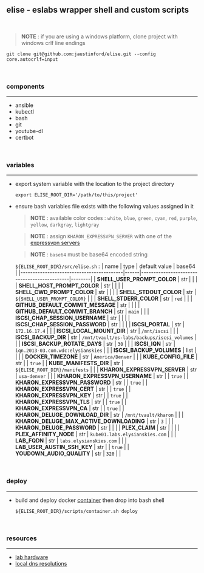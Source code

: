 ## elise - eslabs wrapper shell and custom scripts
<br />

> **NOTE** : if you are using a windows platform, clone project with windows crlf line endings
```
git clone git@github.com:jaustinford/elise.git --config core.autocrlf=input
```

<br />

### components
---

- ansible
- kubectl
- bash
- git
- youtube-dl
- certbot

<br />

### variables
---

- export system variable with the location to the project directory
    ```
    export ELISE_ROOT_DIR='/path/to/this/project'
    ```

- ensure bash variables file exists with the following values assigned in it
    > **NOTE** : available color codes : `white`, `blue`, `green`, `cyan`, `red`, `purple`, `yellow`, `darkgray`, `lightgray`

    > **NOTE** : assign `KHARON_EXPRESSVPN_SERVER` with one of the [expressvpn servers](https://github.com/jaustinford/elise/blob/main/files/expressvpn_servers.txt)

    > **NOTE** : `base64` must be base64 encoded string

    `${ELISE_ROOT_DIR}/src/elise.sh` :
    | name                                     | type | default value                               | base64 |
    |------------------------------------------|------|---------------------------------------------|--------|
    | **SHELL_USER_PROMPT_COLOR**              | str  |                                             |        |
    | **SHELL_HOST_PROMPT_COLOR**              | str  |                                             |        |
    | **SHELL_CWD_PROMPT_COLOR**               | str  |                                             |        |
    | **SHELL_STDOUT_COLOR**                   | str  | `${SHELL_USER_PROMPT_COLOR}`                |        |
    | **SHELL_STDERR_COLOR**                   | str  | `red`                                       |        |
    | **GITHUB_DEFAULT_COMMIT_MESSAGE**        | str  |                                             |        |
    | **GITHUB_DEFAULT_COMMIT_BRANCH**         | str  | `main`                                      |        |
    | **ISCSI_CHAP_SESSION_USERNAME**          | str  |                                             |        |
    | **ISCSI_CHAP_SESSION_PASSWORD**          | str  |                                             |        |
    | **ISCSI_PORTAL**                         | str  | `172.16.17.4`                               |        |
    | **ISCSI_LOCAL_MOUNT_DIR**                | str  | `/mnt/iscsi`                                |        |
    | **ISCSI_BACKUP_DIR**                     | str  | `/mnt/tvault/es-labs/backups/iscsi_volumes` |        |
    | **ISCSI_BACKUP_ROTATE_DAYS**             | str  | `30`                                        |        |
    | **ISCSI_IQN**                            | str  | `iqn.2013-03.com.wdc:elysianskies`          |        |
    | **ISCSI_BACKUP_VOLUMES**                 | list |                                             |        |
    | **DOCKER_TIMEZONE**                      | str  | `America/Denver`                            |        |
    | **KUBE_CONFIG_FILE**                     | str  |                                             | `true` |
    | **KUBE_MANIFESTS_DIR**                   | str  | `${ELISE_ROOT_DIR}/manifests`               |        |
    | **KHARON_EXPRESSVPN_SERVER**             | str  | `usa-denver`                                |        |
    | **KHARON_EXPRESSVPN_USERNAME**           | str  |                                             | `true` |
    | **KHARON_EXPRESSVPN_PASSWORD**           | str  |                                             | `true` |
    | **KHARON_EXPRESSVPN_CERT**               | str  |                                             | `true` |
    | **KHARON_EXPRESSVPN_KEY**                | str  |                                             | `true` |
    | **KHARON_EXPRESSVPN_TLS**                | str  |                                             | `true` |
    | **KHARON_EXPRESSVPN_CA**                 | str  |                                             | `true` |
    | **KHARON_DELUGE_DOWNLOAD_DIR**           | str  | `/mnt/tvault/kharon`                        |        |
    | **KHARON_DELUGE_MAX_ACTIVE_DOWNLOADING** | str  | `3`                                         |        |
    | **KHARON_DELUGE_PASSWORD**               | str  |                                             |        |
    | **PLEX_CLAIM**                           | str  |                                             |        |
    | **PLEX_AFFINITY_NODE**                   | str  | `kube01.labs.elysianskies.com`              |        |
    | **LAB_FQDN**                             | str  | `labs.elysianskies.com`                     |        |
    | **LAB_USER_AUSTIN_SSH_KEY**              | str  |                                             | `true` |
    | **YOUDOWN_AUDIO_QUALITY**                | str  | `320`                                       |        |

<br />

### deploy
---

- build and deploy docker [container](https://github.com/jaustinford/elise/blob/main/scripts/container.sh) then drop into bash shell
    ```
    ${ELISE_ROOT_DIR}/scripts/container.sh deploy
    ```

<br />

### resources
---

- [lab hardware](https://github.com/jaustinford/elise/blob/main/files/docs/hardware.md)
- [local dns resolutions](https://github.com/jaustinford/elise/blob/main/files/pihole/custom.list)
